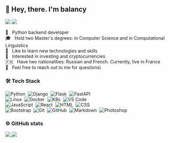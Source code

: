 ## 👋 Hey, there. I'm balancy

<p>
<a href="mailto:balancy@gmail.com"><img src="https://img.shields.io/badge/-balancy@gmail.com-D14836?style=flat&logo=Gmail&logoColor=white"/></a>
<a href="https://t.me/balancy"><img src="https://img.shields.io/badge/-balancy-2AABEE?style=flat&logo=telegram"/></a>
</p>

🐍 &nbsp; Python backend developer\
🎓 &nbsp; Hold two Master's degrees: in Computer Science and in Computational Linguistics\
📖 &nbsp; Like to learn new technologies and skills\
👀 &nbsp; Interested in investing and cryptocurrencies\
:fr: &nbsp; Have two nationalities: Russian and French. Currently, live in France\
💬 &nbsp; Feel free to reach out to me for questions\

### 🛠 Tech Stack

![Python](https://img.shields.io/badge/-Python-FFFFFF?style=flat&logo=python)&nbsp;
![Django](https://img.shields.io/badge/-Django-FFFFFF?style=flat&logo=django&logoColor=000000)&nbsp;
![Flask](https://img.shields.io/badge/-Flask-FFFFFF?style=flat&logo=flask&logoColor=000000)&nbsp;
![FastAPI](https://img.shields.io/badge/-FastApi-FFFFFF?style=flat&logo=fastapi)&nbsp;\
![Linux](https://img.shields.io/badge/-Linux-FFFFFF?style=flat&logo=linux&logoColor=000000)&nbsp;
![Docker](https://img.shields.io/badge/-Docker-FFFFFF?style=flat&logo=docker)&nbsp;
![K8s](https://img.shields.io/badge/-Kubernetes-FFFFFF?style=flat&logo=kubernetes)&nbsp;
![VS Code](https://img.shields.io/badge/-VS%20Code-FFFFFF?style=flat&logo=visual-studio-code&logoColor=007ACC)&nbsp;\
![JavaScript](https://img.shields.io/badge/-JavaScript-FFFFFF?style=flat&logo=javascript)&nbsp;
![React](https://img.shields.io/badge/-React-FFFFFF?style=flat&logo=react)&nbsp;
![HTML](https://img.shields.io/badge/-HTML-FFFFFF?style=flat&logo=HTML5)&nbsp;
![CSS](https://img.shields.io/badge/-CSS-FFFFFF?style=flat&logo=CSS3&logoColor=1572B6)&nbsp;\
![Bootstrap](https://img.shields.io/badge/-Bootstrap-FFFFFF?style=flat&logo=bootstrap)&nbsp;
![Git](https://img.shields.io/badge/-Git-FFFFFF?style=flat&logo=git)&nbsp;
![GitHub](https://img.shields.io/badge/-GitHub-FFFFFF?style=flat&logo=github&logoColor=000000)&nbsp;
![Markdown](https://img.shields.io/badge/-Markdown-FFFFFF?style=flat&logo=markdown&logoColor=000000)&nbsp;
![Photoshop](https://img.shields.io/badge/-Photoshop-FFFFFF?style=flat&logo=adobe-photoshop)&nbsp;

### ⚙️ GitHub stats

<p>
<a href="https://github.com/MishaVyb/github-readme-stats">
<img src="https://github-readme-stats.vercel.app/api?username=balancy&show_icons=true&theme=radical&include_all_commits=true&theme=transparent&hide=contribs"/>
<img src="https://github-readme-stats.vercel.app/api/top-langs/?username=balancy&&layout=compact"/>
</a>
</p>
